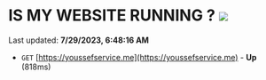 # IS MY WEBSITE RUNNING ? [![](https://img.shields.io/static/v1?label=Sponsor&message=%E2%9D%A4&logo=GitHub&color=%23fe8e86)](https://github.com/sponsors/<username>)

Last updated: **7/29/2023, 6:48:16 AM**

- `GET` [https://youssefservice.me](https://youssefservice.me) - **Up** (818ms)
